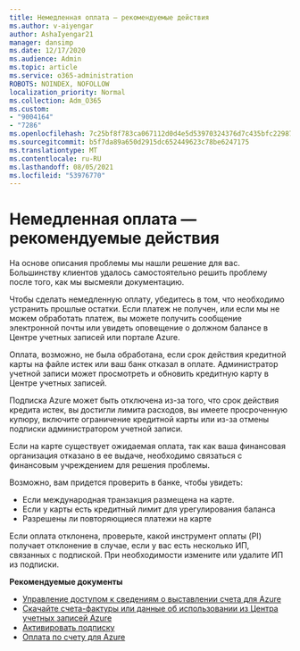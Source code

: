 ```yaml
---
title: Немедленная оплата — рекомендуемые действия
ms.author: v-aiyengar
author: AshaIyengar21
manager: dansimp
ms.date: 12/17/2020
ms.audience: Admin
ms.topic: article
ms.service: o365-administration
ROBOTS: NOINDEX, NOFOLLOW
localization_priority: Normal
ms.collection: Adm_O365
ms.custom:
- "9004164"
- "7286"
ms.openlocfilehash: 7c25bf8f783ca067112d0d4e5d53970324376d7c435bfc22987508edc03f9e02
ms.sourcegitcommit: b5f7da89a650d2915dc652449623c78be6247175
ms.translationtype: MT
ms.contentlocale: ru-RU
ms.lasthandoff: 08/05/2021
ms.locfileid: "53976770"
---
```

# <a name="make-immediate-payment---recommended-steps"></a>Немедленная оплата — рекомендуемые действия

На основе описания проблемы мы нашли решение для вас. Большинству клиентов удалось самостоятельно решить проблему после того, как мы высмеяли документацию.

Чтобы сделать немедленную оплату, убедитесь в том, что необходимо устранить прошлые остатки. Если платеж не получен, или если мы не можем обработать платеж, вы можете получить сообщение электронной почты или увидеть оповещение о должном балансе в Центре учетных записей или портале Azure. 

Оплата, возможно, не была обработана, если срок действия кредитной карты на файле истек или ваш банк отказал в оплате. Администратор учетной записи может просмотреть и обновить кредитную карту в Центре учетных записей. 

Подписка Azure может быть отключена из-за того, что срок действия кредита истек, вы достигли лимита расходов, вы имеете просроченную купюру, включите ограничение кредитной карты или из-за отмены подписки администратором учетной записи.  

Если на карте существует ожидаемая оплата, так как ваша финансовая организация отказано в ее выдаче, необходимо связаться с финансовым учреждением для решения проблемы.  

Возможно, вам придется проверить в банке, чтобы увидеть:

- Если международная транзакция размещена на карте. 
- Если у карты есть кредитный лимит для урегулирования баланса 
- Разрешены ли повторяющиеся платежи на карте 

Если оплата отклонена, проверьте, какой инструмент оплаты (PI) получает отклонение в случае, если у вас есть несколько ИП, связанных с подпиской. При необходимости измените или удалите ИП из подписки. 

**Рекомендуемые документы** 

- [Управление доступом к сведениям о выставлении счета для Azure](https://docs.microsoft.com/azure/billing/billing-manage-access?WT.mc_id=Portal-Microsoft_Azure_Support)
- [Скачайте счета-фактуры или данные об использовании из Центра учетных записей Azure](https://docs.microsoft.com/azure/billing/billing-download-azure-invoice-daily-usage-date?WT.mc_id=Portal-Microsoft_Azure_Support)
- [Активировать подписку](https://docs.microsoft.com/azure/billing/billing-subscription-become-disable?WT.mc_id=Portal-Microsoft_Azure_Support)
- [Оплата по счету для Azure](https://docs.microsoft.com/azure/cost-management-billing/manage/pay-by-invoice) 